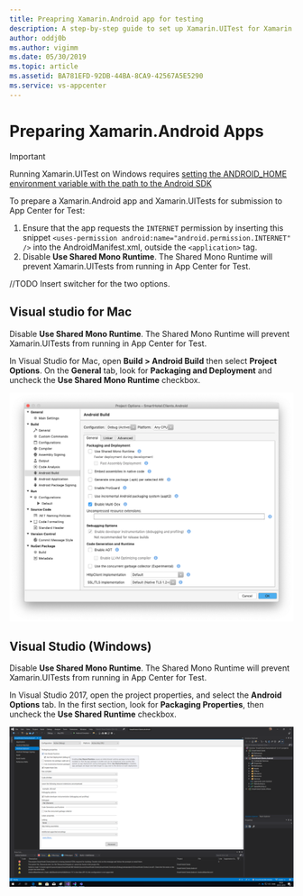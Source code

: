 ```yaml
---
title: Preapring Xamarin.Android app for testing
description: A step-by-step guide to set up Xamarin.UITest for Xamarin.Android apps
author: oddj0b
ms.author: vigimm
ms.date: 05/30/2019
ms.topic: article 
ms.assetid: BA781EFD-92DB-44BA-8CA9-42567A5E5290 
ms.service: vs-appcenter
---
```


# Preparing Xamarin.Android Apps

> [!IMPORTANT]
> Running Xamarin.UITest on Windows requires [setting the ANDROID_HOME environment variable with the path to the Android SDK](https://www.360logica.com/blog/how-to-set-path-environmental-variable-for-sdk-in-windows/)

To prepare a Xamarin.Android app and Xamarin.UITests for submission to App Center for Test:

1. Ensure that the app requests the `INTERNET` permission by inserting this snippet `<uses-permission android:name="android.permission.INTERNET" />` into the AndroidManifest.xml, outside the `<application>` tag.
2. Disable **Use Shared Mono Runtime**. The Shared Mono Runtime will prevent Xamarin.UITests from running in App Center for Test.

//TODO Insert switcher for the two options.

## Visual studio for Mac
Disable **Use Shared Mono Runtime**. The Shared Mono Runtime will prevent Xamarin.UITests from running in App Center for Test.

   In Visual Studio for Mac, open **Build > Android Build** then select **Project Options**. On the **General** tab, look for **Packaging and Deployment** and uncheck the **Use Shared Mono Runtime** checkbox.

![Remove Use Share Runtime](./images/remove-share-runtime-vsmac.png)

## Visual Studio (Windows)

Disable **Use Shared Mono Runtime**. The Shared Mono Runtime will prevent Xamarin.UITests from running in App Center for Test.

   In Visual Studio 2017, open the project properties, and select the **Android Options** tab. In the first section, look for **Packaging Properties**, then uncheck the **Use Shared Runtime** checkbox.

![Remove Use Shared Runtime](./images/remove-share-runtime-vs2019.png)
